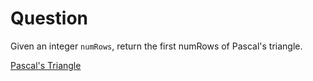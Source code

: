 # Question

Given an integer `numRows`, return the first numRows of Pascal's triangle.

[Pascal's Triangle](https://leetcode.com/problems/pascals-triangle/)
